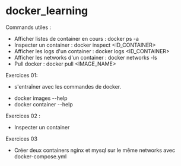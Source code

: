 # docker_learning

Commands utiles : 
- Afficher listes de container en cours :  docker ps -a
- Inspecter un container : docker inspect <ID_CONTAINER>
- Afficher les logs d'un container : docker logs <ID_CONTAINER>
- Afficher les networks d'un container : docker networks -ls
- Pull docker : docker pull <IMAGE_NAME>

Exercices 01:

- s'entraîner avec les commandes de docker.
* docker images --help
* docker container --help

Exercices 02 :

- Inspecter un container

Exercices 03

- Créer deux containers nginx et mysql sur le même networks avec docker-compose.yml





